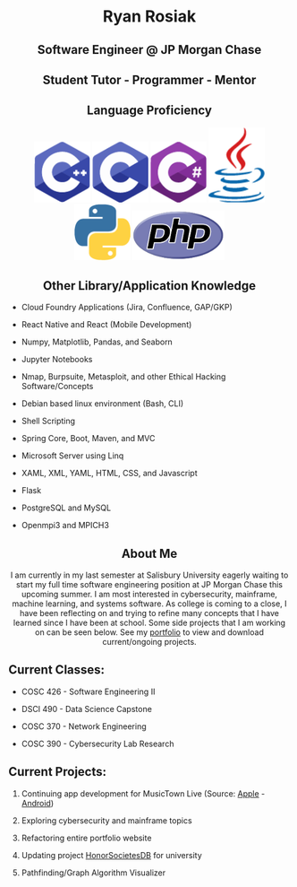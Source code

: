 <h1> <div align="center">Ryan Rosiak</div> </h1>
<h2> <div align="center">Software Engineer @ JP Morgan Chase</div> </h2>
<h2> <div align="center">Student Tutor - Programmer - Mentor</div> </h2>
<h2> <div align="center">Language Proficiency</div> </h2>
<div align="center">
  <img src="Pictures/cpp.png" width="100"></img>
  <img src="Pictures/c.png" width="100"></img>
  <img src="Pictures/csharp.png" width="100"></img>
  <img src="Pictures/java.png" width="100"></img>
  <img src="Pictures/python.png" width="100"></img>
  <img src="Pictures/php2.png" width="165"></img>
</div>
<h2> <div align="center">Other Library/Application Knowledge</div> </h2>
<ul>
  <li><p>Cloud Foundry Applications (Jira, Confluence, GAP/GKP)</p></li>
  <li><p>React Native and React (Mobile Development)</p></li>
  <li><p>Numpy, Matplotlib, Pandas, and Seaborn</p></li>
  <li><p>Jupyter Notebooks</p></li>
  <li><p>Nmap, Burpsuite, Metasploit, and other Ethical Hacking Software/Concepts</p></li>
  <li><p>Debian based linux environment (Bash, CLI)</p></li>
  <li><p>Shell Scripting</p></li>
  <li><p>Spring Core, Boot, Maven, and MVC</p></li>
  <li><p>Microsoft Server using Linq</p></li>
  <li><p>XAML, XML, YAML, HTML, CSS, and Javascript</p></li>
  <li><p>Flask</p></li>
  <li><p>PostgreSQL and MySQL</p></li>
  <li><p>Openmpi3 and MPICH3</p></li>
</ul>
<h2> <div align="center">About Me</div> </h2>
<div align="center"><p>I am currently in my last semester at Salisbury University eagerly waiting to start my full time software engineering position at JP Morgan Chase this upcoming summer. I am most interested in cybersecurity, mainframe, machine learning, and systems software. As college is coming to a close, I have been reflecting on and trying to refine many concepts that I have learned since I have been at school. Some side projects that I am working on can be seen below. See my <a href="http://spa542.pythonanywhere.com/index.html">portfolio</a> to view and download current/ongoing projects.</p></div>
<h2> <div align="left">Current Classes:</div> </h2>
<ul>
  <li><p>COSC 426 - Software Engineering II</p></li>
  <li><p>DSCI 490 - Data Science Capstone</p></li>
  <li><p>COSC 370 - Network Engineering</p></li>
  <li><p>COSC 390 - Cybersecurity Lab Research</p></li>
</ul>
<h2> <div align="left">Current Projects:</div> </h2>
<ol>
  <li><p>Continuing app development for MusicTown Live (Source: <a href="https://apps.apple.com/us/app/musictown-live-find-live-music/id1217586564">Apple</a> - <a href="https://play.google.com/store/apps/details?id=com.musiqueliveapp&hl=en_US&gl=US">Android</a>)</p></li>
  <li>Exploring cybersecurity and mainframe topics</li>
  <li><p>Refactoring entire portfolio website</p</li>
  <li><p>Updating project <a href="https://github.com/spa542/HonorSocietiesDB">HonorSocietesDB</a> for university</p></li>
  <li><p>Pathfinding/Graph Algorithm Visualizer</p></li>
</ol>
<!--
**spa542/spa542** is a ✨ _special_ ✨ repository because its `README.md` (this file) appears on your GitHub profile.

Here are some ideas to get you started:

- 🔭 I’m currently working on ...
- 🌱 I’m currently learning ...
- 👯 I’m looking to collaborate on ...
- 🤔 I’m looking for help with ...
- 💬 Ask me about ...
- 📫 How to reach me: ...
- 😄 Pronouns: ...
- ⚡ Fun fact: ...
-->

